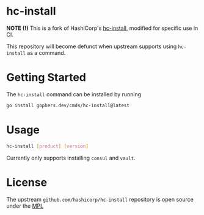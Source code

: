 # hc-install

**NOTE (!)** This is a fork of HashiCorp's [hc-install](github.com/hashicorp/hc-install), modified for specific use in CI.

This repository will become defunct when upstream supports using `hc-install` as a command.

# Getting Started

The `hc-install` command can be installed by running

```bash
go install gophers.dev/cmds/hc-install@latest
```

# Usage

```bash
hc-install [product] [version]
```

Currently only supports installing `consul` and `vault`.

# License

The upstream `github.com/hashicorp/hc-install` repository is open source under the [MPL](LICENSE)
